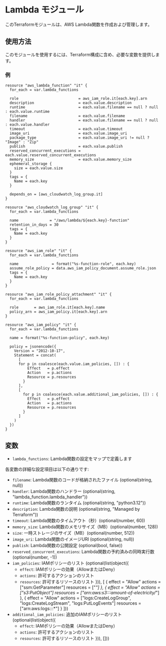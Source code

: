 
# Lambda モジュール

このTerraformモジュールは、AWS Lambda関数を作成および管理します。

## 使用方法

このモジュールを使用するには、Terraform構成に含め、必要な変数を提供します。

### 例

```hcl
resource "aws_lambda_function" "it" {
  for_each = var.lambda_functions

  role                           = aws_iam_role.it[each.key].arn
  description                    = each.value.description
  runtime                        = each.value.filename == null ? null : each.value.runtime
  filename                       = each.value.filename
  handler                        = each.value.filename == null ? null : each.value.handler
  timeout                        = each.value.timeout
  image_uri                      = each.value.image_uri
  package_type                   = each.value.image_uri != null ? "Image" : "Zip"
  publish                        = each.value.publish
  reserved_concurrent_executions = each.value.reserved_concurrent_executions
  memory_size                    = each.value.memory_size
  ephemeral_storage {
    size = each.value.size
  }
  tags = {
    Name = each.key
  }

  depends_on = [aws_cloudwatch_log_group.it]
}

resource "aws_cloudwatch_log_group" "it" {
  for_each = var.lambda_functions

  name              = "/aws/lambda/${each.key}-function"
  retention_in_days = 30
  tags = {
    Name = each.key
  }
}

resource "aws_iam_role" "it" {
  for_each = var.lambda_functions

  name               = format("%s-function-role", each.key)
  assume_role_policy = data.aws_iam_policy_document.assume_role.json
  tags = {
    Name = each.key
  }
}

resource "aws_iam_role_policy_attachment" "it" {
  for_each = var.lambda_functions

  role       = aws_iam_role.it[each.key].name
  policy_arn = aws_iam_policy.it[each.key].arn
}

resource "aws_iam_policy" "it" {
  for_each = var.lambda_functions

  name = format("%s-function-policy", each.key)

  policy = jsonencode({
    Version = "2012-10-17",
    Statement = concat(
      [
      for p in coalesce(each.value.iam_policies, []) : {
          Effect   = p.effect
          Action   = p.actions
          Resource = p.resources
        }
      ],      
      [
        for p in coalesce(each.value.additional_iam_policies, []) : {
          Effect   = p.effect
          Action   = p.actions
          Resource = p.resources
        }
      ]
    )  
  })
}
```

## 変数

- `lambda_functions`: Lambda関数の設定をマップで定義します

各変数の詳細な設定項目は以下の通りです:

- `filename`: Lambda関数のコードが格納されたファイル (optional(string, null))
- `handler`: Lambda関数のハンドラー (optional(string, "lambda_function.lambda_handler"))
- `runtime`: Lambda関数のランタイム (optional(string, "python3.12"))
- `description`: Lambda関数の説明 (optional(string, "Managed by Terraform"))
- `timeout`: Lambda関数のタイムアウト（秒）(optional(number, 60))
- `memory_size`: Lambda関数のメモリサイズ（MB）(optional(number, 128))
- `size`: 一時ストレージのサイズ（MB）(optional(number, 512))
- `image_uri`: Lambda関数のイメージURI (optional(string, null))
- `publish`: Lambda関数の公開設定 (optional(bool, false))
- `reserved_concurrent_executions`: Lambda関数の予約済みの同時実行数 (optional(number, -1))
- `iam_policies`: IAMポリシーのリスト (optional(list(object({
    - `effect`: IAMポリシーの効果（AllowまたはDeny）
    - `actions`: 許可するアクションのリスト
    - `resources`: 許可するリソースのリスト
  })), [ 
    {
      effect    = "Allow"
      actions   = ["ssm:GetParameter"]
      resources = ["*"]
    },
    {
      effect    = "Allow"
      actions   = ["s3:PutObject"]
      resources = ["arn:aws:s3:::amount-of-electricity/*"]
    },
    {
      effect    = "Allow"
      actions   = ["logs:CreateLogGroup", "logs:CreateLogStream", "logs:PutLogEvents"]
      resources = ["arn:aws:logs:*:*:*"]
    }
  ]))
- `additional_iam_policies`: 追加のIAMポリシーのリスト (optional(list(object({
    - `effect`: IAMポリシーの効果（AllowまたはDeny）
    - `actions`: 許可するアクションのリスト
    - `resources`: 許可するリソースのリスト
  })), []))
